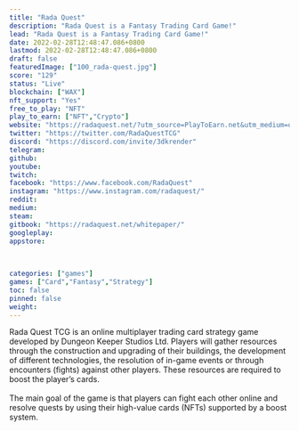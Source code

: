 ```yaml
---
title: "Rada Quest"
description: "Rada Quest is a Fantasy Trading Card Game!"
lead: "Rada Quest is a Fantasy Trading Card Game!"
date: 2022-02-28T12:48:47.086+0800
lastmod: 2022-02-28T12:48:47.086+0800
draft: false
featuredImage: ["100_rada-quest.jpg"]
score: "129"
status: "Live"
blockchain: ["WAX"]
nft_support: "Yes"
free_to_play: "NFT"
play_to_earn: ["NFT","Crypto"]
website: "https://radaquest.net/?utm_source=PlayToEarn.net&utm_medium=organic&utm_campaign=gamepage"
twitter: "https://twitter.com/RadaQuestTCG"
discord: "https://discord.com/invite/3dkrender"
telegram: 
github: 
youtube: 
twitch: 
facebook: "https://www.facebook.com/RadaQuest"
instagram: "https://www.instagram.com/radaquest/"
reddit: 
medium: 
steam: 
gitbook: "https://radaquest.net/whitepaper/"
googleplay: 
appstore: 

  
    
categories: ["games"]
games: ["Card","Fantasy","Strategy"]
toc: false
pinned: false
weight: 
---
```

Rada Quest TCG is an online multiplayer trading card strategy game developed by Dungeon Keeper Studios Ltd. Players will gather resources through the construction and upgrading of their buildings, the development of different technologies, the resolution of in-game events or through encounters (fights) against other players. These resources are required to boost the player’s cards.<br> <br> The main goal of the game is that players can fight each other online and resolve quests by using their high-value cards (NFTs) supported by a boost system.